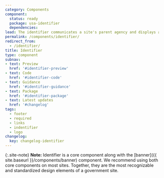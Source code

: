 ```yaml
---
category: Components
component:
  status: ready
  package: usa-identifier
  dependencies:
lead: The identifier communicates a site's parent agency and displays agency links required by federal laws and policies.
permalink: /components/identifier/
redirect_from:
  - /identifier/
title: Identifier
type: component
subnav:
- text: Preview
  href: '#identifier-preview'
- text: Code
  href: '#identifier-code'
- text: Guidance
  href: '#identifier-guidance'
- text: Package
  href: '#identifier-package'
- text: Latest updates
  href: '#changelog'
tags:
  - footer
  - required
  - links
  - indentifier
  - logo
changelog:
  key: changelog-identifier
---
```


{:.site-note}
**Note:** Identifier is a core component along with the [banner]({{ site.baseurl }}/components/banner) component. We recommend using both core components on most sites. Together, they are the most recognizable and standardized design elements of a government site.
